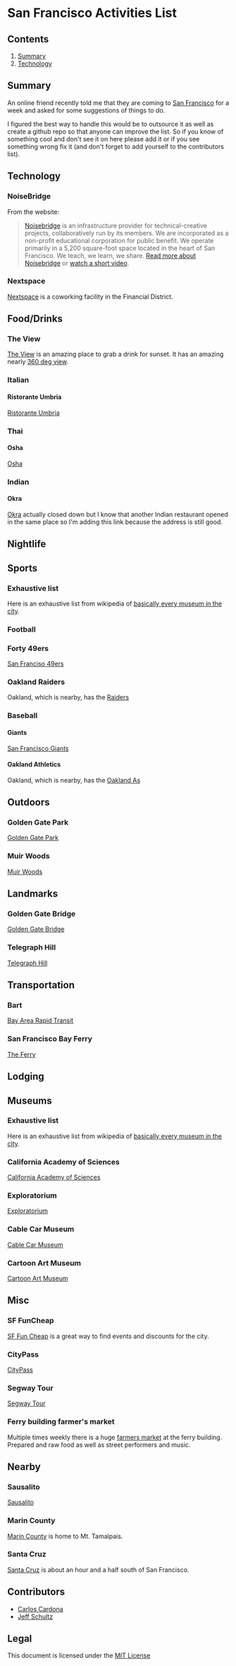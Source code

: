# San Francisco Activities List

## Contents

1. [Summary](#summary)
2. [Technology](#technology)

## Summary

An online friend recently told me that they are coming to [San Francisco](http://en.wikipedia.org/wiki/San_Francisco) for a
week and asked for some suggestions of things to do. 

I figured the best way to handle this would be to outsource it as well as create
a github repo so that anyone can improve the list. So if you know of something
cool and don't see it on here please add it or if you see something wrong fix it
(and don't forget to add yourself to the contributors list).

## Technology

### NoiseBridge

From the website:

> [Noisebridge](https://www.noisebridge.net/wiki/Noisebridge) is an infrastructure provider for technical-creative projects,
> collaboratively run by its members. We are incorporated as a non-profit
> educational corporation for public benefit. We operate primarily in a 5,200
> square-foot space located in the heart of San Francisco. We teach, we learn, we
> share. [Read more about Noisebridge](https://www.noisebridge.net/wiki/Noisebridge_Vision) or [watch a short video](http://www.youtube.com/watch?v=wamwklXWK4M).

### Nextspace

[Nextspace](http://nextspace.us/nextspace-san-francisco/) is a coworking
facility in the Financial District. 

## Food/Drinks

### The View

[The View](http://www.yelp.com/biz/the-view-san-francisco-2) is an amazing place
to grab a drink for sunset. It has an amazing nearly [360 deg view](http://goo.gl/yTx2r).

### Italian

#### Ristorante Umbria
[Ristorante Umbria](http://ristoranteumbria.com/)

### Thai

#### Osha

[Osha](http://www.oshathai.com/)

### Indian

#### Okra

[Okra](http://www.yelp.com/biz/okra-indian-cuisine-and-wine-bar-san-francisco)
actually closed down but I know that another Indian restaurant opened in the
same place so I'm adding this link because the address is still good.

## Nightlife

## Sports

### Exhaustive list

Here is an exhaustive list from wikipedia of [basically every museum in the city](http://en.wikipedia.org/wiki/Sports_in_the_San_Francisco_Bay_Area).

### Football

### Forty 49ers

[San Franciso 49ers](http://en.wikipedia.org/wiki/San_Francisco_49ers)

### Oakland Raiders

Oakland, which is nearby, has the [Raiders](http://en.wikipedia.org/wiki/Oakland_Raiders)

### Baseball

#### Giants

[San Francisco Giants](http://en.wikipedia.org/wiki/San_Francisco_Giants)

#### Oakland Athletics

Oakland, which is nearby, has the [Oakland As](http://en.wikipedia.org/wiki/Oakland_Athletics)

## Outdoors

### Golden Gate Park

[Golden Gate Park](http://en.wikipedia.org/wiki/Golden_Gate_Park)

### Muir Woods

[Muir Woods](http://en.wikipedia.org/wiki/Muir_Woods_National_Monument)

## Landmarks

### Golden Gate Bridge

[Golden Gate Bridge](http://en.wikipedia.org/wiki/Golden_Gate_Bridge)

### Telegraph Hill

[Telegraph Hill](http://en.wikipedia.org/wiki/Telegraph_Hill,_San_Francisco)

## Transportation

### Bart

[Bay Area Rapid Transit](http://www.bart.gov/)

### San Francisco Bay Ferry

[The Ferry](http://sanfranciscobayferry.com/)

## Lodging

## Museums

### Exhaustive list

Here is an exhaustive list from wikipedia of [basically every museum in the city](http://en.wikipedia.org/wiki/List_of_museums_in_the_San_Francisco_Bay_Area).

### California Academy of Sciences

[California Academy of Sciences](http://www.calacademy.org/)

### Exploratorium

[Exploratorium](http://www.exploratorium.edu/)

### Cable Car Museum

[Cable Car Museum](http://www.cablecarmuseum.org/)

### Cartoon Art Museum

[Cartoon Art Museum](http://cartoonart.org/)

## Misc

### SF FunCheap

[SF Fun Cheap](http://sf.funcheap.com) is a great way to find events and discounts for the city.

### CityPass

[CityPass](http://www.citypass.com/san-francisco)

### Segway Tour

[Segway Tour](http://www.electrictourcompany.com/)

### Ferry building farmer's market

Multiple times weekly there is a huge [farmers
market](http://www.ferrybuildingmarketplace.com/farmers_market.php) at the ferry
building. Prepared and raw food as well as street performers and music.

## Nearby

### Sausalito

[Sausalito](http://en.wikipedia.org/wiki/Sausalito,_California)

### Marin County

[Marin County](http://en.wikipedia.org/wiki/Marin_County,_California) is home to Mt. Tamalpais.

### Santa Cruz

[Santa Cruz](http://en.wikipedia.org/wiki/Santa_Cruz,_California) is about an
hour and a half south of San Francisco.

## Contributors

* [Carlos Cardona](http://twitter.com/cgcardona)
* [Jeff Schultz](https://plus.google.com/u/0/108059114686877527512/posts)

## Legal

This document is licensed under the [MIT License](http://opensource.org/licenses/MIT)
